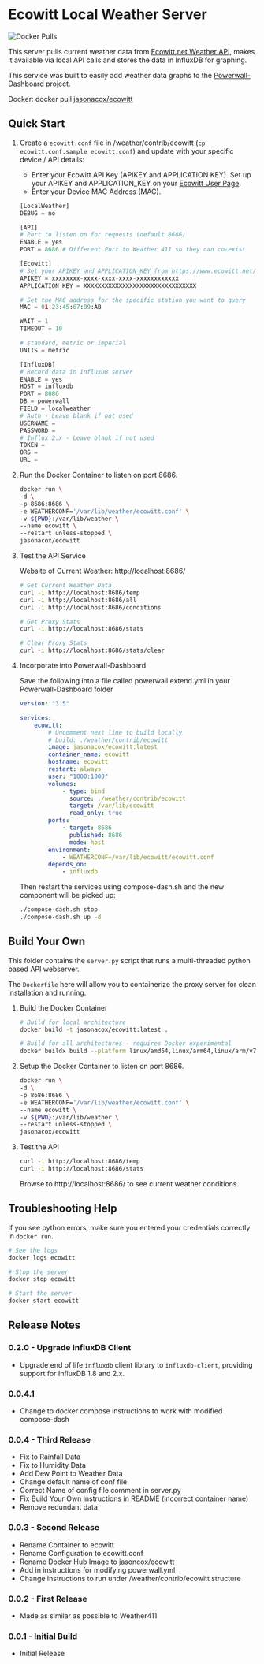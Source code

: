 # Ecowitt Local Weather Server

![Docker Pulls](https://img.shields.io/docker/pulls/jasonacox/ecowitt)

This server pulls current weather data from [Ecowitt.net Weather API](https://api.ecowitt.net/api/v3/device/real_time), makes it available via local API calls and stores the data in InfluxDB for graphing.

This service was built to easily add weather data graphs to the [Powerwall-Dashboard](https://github.com/jasonacox/Powerwall-Dashboard) project.

Docker: docker pull [jasonacox/ecowitt](https://hub.docker.com/r/jasonacox/ecowitt)

## Quick Start


1. Create a `ecowitt.conf` file in /weather/contrib/ecowitt (`cp ecowitt.conf.sample ecowitt.conf`) and update with your specific device / API details:

    * Enter your Ecowitt API Key (APIKEY and APPLICATION KEY). Set up your APIKEY and APPLICATION_KEY on your [Ecowitt User Page](https://www.ecowitt.net/user/index). 
    * Enter your Device MAC Address (MAC).

    ```python
    [LocalWeather]
    DEBUG = no

    [API]
    # Port to listen on for requests (default 8686)
    ENABLE = yes
    PORT = 8686 # Different Port to Weather 411 so they can co-exist

    [Ecowitt]
    # Set your APIKEY and APPLICATION_KEY from https://www.ecowitt.net/user/index
    APIKEY = xxxxxxxx-xxxx-xxxx-xxxx-xxxxxxxxxxxx
    APPLICATION_KEY = XXXXXXXXXXXXXXXXXXXXXXXXXXXXXXXX

    # Set the MAC address for the specific station you want to query
    MAC = 01:23:45:67:89:AB

    WAIT = 1
    TIMEOUT = 10

    # standard, metric or imperial 
    UNITS = metric

    [InfluxDB]
    # Record data in InfluxDB server 
    ENABLE = yes
    HOST = influxdb
    PORT = 8086
    DB = powerwall
    FIELD = localweather
    # Auth - Leave blank if not used
    USERNAME =
    PASSWORD =
    # Influx 2.x - Leave blank if not used
    TOKEN =
    ORG =
    URL =

2. Run the Docker Container to listen on port 8686.

    ```bash
    docker run \
    -d \
    -p 8686:8686 \
    -e WEATHERCONF='/var/lib/weather/ecowitt.conf' \
    -v ${PWD}:/var/lib/weather \
    --name ecowitt \
    --restart unless-stopped \
    jasonacox/ecowitt
    ```

3. Test the API Service

    Website of Current Weather: http://localhost:8686/

    ```bash
    # Get Current Weather Data
    curl -i http://localhost:8686/temp
    curl -i http://localhost:8686/all
    curl -i http://localhost:8686/conditions

    # Get Proxy Stats
    curl -i http://localhost:8686/stats

    # Clear Proxy Stats
    curl -i http://localhost:8686/stats/clear
    ```

4. Incorporate into Powerwall-Dashboard

    Save the following into a file called powerwall.extend.yml in your Powerwall-Dashboard folder

    ```yaml
    version: "3.5"

    services:
        ecowitt:
            # Uncomment next line to build locally
            # build: ./weather/contrib/ecowitt
            image: jasonacox/ecowitt:latest
            container_name: ecowitt
            hostname: ecowitt
            restart: always
            user: "1000:1000"
            volumes:
                - type: bind
                  source: ./weather/contrib/ecowitt
                  target: /var/lib/ecowitt
                  read_only: true
            ports:
                - target: 8686
                  published: 8686
                  mode: host
            environment:
                - WEATHERCONF=/var/lib/ecowitt/ecowitt.conf
            depends_on:
                - influxdb
    ```

    Then restart the services using compose-dash.sh and the new component will be picked up:

    ```bash
    ./compose-dash.sh stop
    ./compose-dash.sh up -d
    ```


## Build Your Own

This folder contains the `server.py` script that runs a multi-threaded python based API webserver.  

The `Dockerfile` here will allow you to containerize the proxy server for clean installation and running.

1. Build the Docker Container

    ```bash
    # Build for local architecture  
    docker build -t jasonacox/ecowitt:latest .

    # Build for all architectures - requires Docker experimental 
    docker buildx build --platform linux/amd64,linux/arm64,linux/arm/v7 -t jasonacox/ecowitt:latest . 

    ```

2. Setup the Docker Container to listen on port 8686.

    ```bash
    docker run \
    -d \
    -p 8686:8686 \
    -e WEATHERCONF='/var/lib/weather/ecowitt.conf' \
    --name ecowitt \
    -v ${PWD}:/var/lib/weather \
    --restart unless-stopped \
    jasonacox/ecowitt
    ```

3. Test the API

    ```bash
    curl -i http://localhost:8686/temp
    curl -i http://localhost:8686/stats
    ```

    Browse to http://localhost:8686/ to see current weather conditions.


## Troubleshooting Help

If you see python errors, make sure you entered your credentials correctly in `docker run`.

```bash
# See the logs
docker logs ecowitt

# Stop the server
docker stop ecowitt

# Start the server
docker start ecowitt
```

## Release Notes

### 0.2.0 - Upgrade InfluxDB Client 

* Upgrade end of life `influxdb` client library to `influxdb-client`, providing support for InfluxDB 1.8 and 2.x.

### 0.0.4.1 

* Change to docker compose instructions to work with modified compose-dash

### 0.0.4 - Third Release 

* Fix to Rainfall Data
* Fix to Humidity Data
* Add Dew Point to Weather Data
* Change default name of conf file
* Correct Name of config file comment in server.py
* Fix Build Your Own instructions in README (incorrect container name)
* Remove redundant data

### 0.0.3 - Second Release 

* Rename Container to ecowitt
* Rename Configuration to ecowitt.conf
* Rename Docker Hub Image to jasoncox/ecowitt
* Add in instructions for modifying powerwall.yml
* Change instructions to run under /weather/contrib/ecowitt structure

### 0.0.2 - First Release 

* Made as similar as possible to Weather411

### 0.0.1 - Initial Build

* Initial Release
